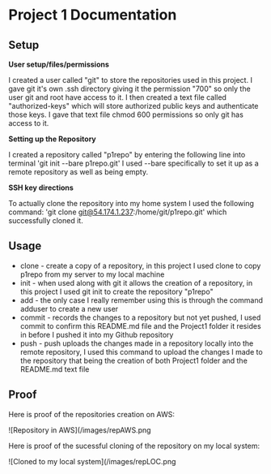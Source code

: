 # Project 1 Documentation

## Setup

**User setup/files/permissions**

I created a user called "git" to store the repositories used in this project. I gave git it's own .ssh directory giving it the permission "700" so only the user git and root have access to it. I then created a text file called "authorized-keys" which will store authorized public keys and authenticate those keys. I gave that text file chmod 600 permissions so only git has access to it.

**Setting up the Repository**

I created a repository called "p1repo" by entering the following line into terminal 'git init --bare p1repo.git' I used --bare specifically to set it up as a remote repository as well as being empty.

**SSH key directions**

To actually clone the repository into my home system I used the following command: 'git clone git@54.174.1.237:/home/git/p1repo.git' which successfully cloned it. 

## Usage

- clone - create a copy of a repository, in this project I used clone to copy p1repo from my server to my local machine
- init - when used along with git it allows the creation of a repository, in this project I used git init to create the repository "p1repo"
- add - the only case I really remember using this is through the command adduser to create a new user
- commit - records the changes to a repository but not yet pushed, I used commit to confirm this README.md file and the Project1 folder it resides in before I pushed it into my Github repository
- push - push uploads the changes made in a repository locally into the remote repository, I used this command to upload the changes I made to the repository that being the creation of both Project1 folder and the README.md text file

## Proof

Here is proof of the repositories creation on AWS:

![Repository in AWS](/images/repAWS.png

Here is proof of the sucessful cloning of the repository on my local system:

![Cloned to my local system](/images/repLOC.png
